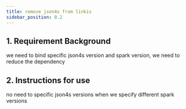 ```yaml
---
title: remove json4s from linkis
sidebar_position: 0.2
---
```


## 1. Requirement Background
we need to bind specific json4s version and spark version, we need to reduce the dependency

## 2. Instructions for use
no need to specific json4s versions when we specify different spark versions